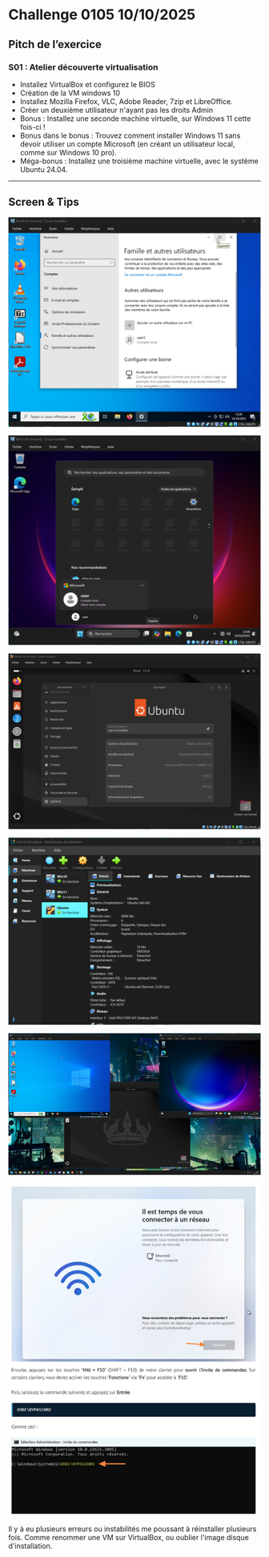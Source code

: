 # Challenge 0105 10/10/2025

## Pitch de l’exercice

### S01 : Atelier découverte virtualisation

- Installez VirtualBox et configurez le BIOS
- Création de la VM windows 10
- Installez Mozilla Firefox, VLC, Adobe Reader, 7zip et LibreOffice.
- Créer un deuxième utilisateur n'ayant pas les droits Admin
- Bonus : Installez une seconde machine virtuelle, sur Windows 11 cette fois-ci !
- Bonus dans le bonus :  Trouvez comment installer Windows 11 sans devoir utiliser un compte Microsoft (en créant un utilisateur local, comme sur Windows 10 pro).
- Méga-bonus : Installez une troisième machine virtuelle, avec le système Ubuntu 24.04.

---

## Screen & Tips

![Windows 10](../images/VM-Win10.png)

![Windows 11](../images/VM-Win11.png)

![Ubuntu](../images/VM-Ubuntu.png)

![VirtualBox](../images/VM-Menu.png)

![3 Machines sur une](../images/VM-Triple.png)

![Bypass Win11 Compte Microsoft](../images/VM-BypassWin.png)

Il y à eu plusieurs erreurs ou instabilités me poussant à réinstaller plusieurs fois. Comme renommer une VM sur VirtualBox, ou oublier l'image disque d'installation.
